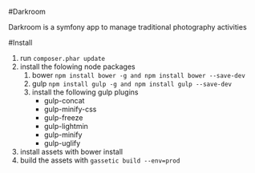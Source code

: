 #Darkroom

Darkroom is a symfony app to manage traditional photography activities

#Install

1. run `composer.phar update` 
2. install the folowing node packages
    1. bower `npm install bower -g and npm install bower --save-dev`
    2. gulp `npm install gulp -g and npm install gulp --save-dev` 
    3. install the following gulp plugins
        * gulp-concat
        * gulp-minify-css
        * gulp-freeze
        * gulp-lightmin
        * gulp-minify
        * gulp-uglify
3. install assets with bower install
4. build the assets with `gassetic build --env=prod`
